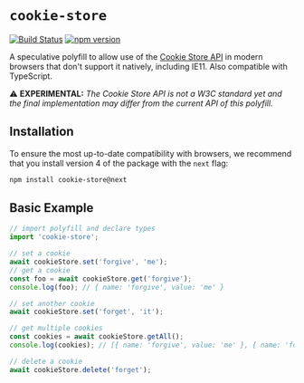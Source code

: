 # `cookie-store`

[![Build Status](https://travis-ci.org/markcellus/cookie-store.svg?branch=master)](https://travis-ci.org/markcellus/cookie-store)
[![npm version](https://badge.fury.io/js/cookie-store.svg)](https://www.npmjs.com/package/cookie-store)

A speculative polyfill to allow use of the [Cookie Store API](https://wicg.github.io/cookie-store/) in modern browsers that don't support it natively, including IE11. Also compatible with TypeScript.

:warning: **EXPERIMENTAL:** _The Cookie Store API is not a W3C standard yet and the final implementation may differ from the current API of this polyfill._

## Installation

To ensure the most up-to-date compatibility with browsers, we recommend that you install version 4 of the package with the `next` flag:

```sh
npm install cookie-store@next
```

## Basic Example

```js
// import polyfill and declare types
import 'cookie-store';

// set a cookie
await cookieStore.set('forgive', 'me');
// get a cookie
const foo = await cookieStore.get('forgive');
console.log(foo); // { name: 'forgive', value: 'me' }

// set another cookie
await cookieStore.set('forget', 'it');

// get multiple cookies
const cookies = await cookieStore.getAll();
console.log(cookies); // [{ name: 'forgive', value: 'me' }, { name: 'forget', value: 'it' }]

// delete a cookie
await cookieStore.delete('forget');
```
